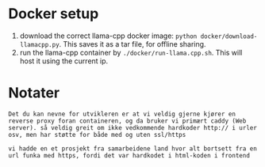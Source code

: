 # Docker setup

1. download the correct llama-cpp docker image: `python docker/download-llamacpp.py`. This saves it as a tar file, for offline sharing.
2. run the llama-cpp container by `./docker/run-llama.cpp.sh`. This will host it using the current ip.

# Notater

```
Det du kan nevne for utvikleren er at vi veldig gjerne kjører en reverse proxy foran containeren, og da bruker vi primært caddy (Web server). så veldig greit om ikke vedkommende hardkoder http:// i urler osv, men har støtte for både med og uten ssl/https

vi hadde en et prosjekt fra samarbeidene land hvor alt bortsett fra en url funka med https, fordi det var hardkodet i html-koden i frontend



```
